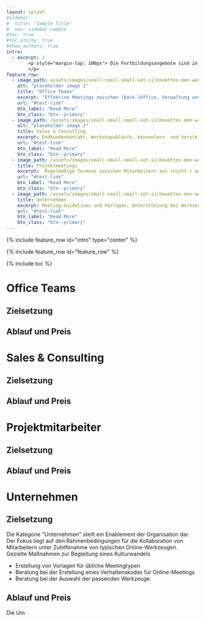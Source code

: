 ```yaml
---
layout: splash
#sidebar:
#  title: "Sample Title"
#  nav: sidebar-sample
#toc: true
#toc_sticky: true
#show_authors: true
intro: 
  - excerpt: |
        <p style="margin-top: 100px"> Die Fortbildungsangebote sind in folgende Kategorien eingeteilt, um auf die jeweiligen Bedürfnisse ihrer Kollegen eingehen zu können. Grundsätzlich ähneln sich die Abläufe in der ersten Hälfte der Fortbildung (Einführung, Allgemeine Abläufe in Online Meetings). In der zweiten Hälfte wird der Schwerpunkt, dann auf die Besonderheiten im Arbeitsalltag der Zielgruppen gelegt.
        </p>
feature_row:
  - image_path: assets/images/small-small-small-set-silhouettes-men-women-standing-260nw-1369303289.png
    alt: "placeholder image 1"
    title: "Office Teams"
    excerpt: "Effektive Meetings zwischen (Back-)Office, Verwaltung und Führungskräften"
    url: "#test-link"
    btn_label: "Read More"
    btn_class: "btn--primary"
  - image_path: /assets/images/small-small-small-set-silhouettes-men-women-standing-260nw-1369303289.png
    alt: "placeholder image 2"
    title: Sales & Consulting
    excerpt: Endkundenkontakt, Workshopabläufe, Kennenlern- und Vorstellungstermine
    url: "#test-link"
    btn_label: "Read More"
    btn_class: "btn--primary"
  - image_path: /assets/images/small-small-small-set-silhouettes-men-women-standing-260nw-1369303289.png
    title: Projektmeetings
    excerpt:  Regelmäßige Termine zwischen Mitarbeitern aus (nicht-) agilen Projektteams
    url: "#test-link"
    btn_label: "Read More"
    btn_class: "btn--primary"
  - image_path: /assets/images/small-small-small-set-silhouettes-men-women-standing-260nw-1369303289.png
    title: Unternehmen
    excerpt: Meeting-Guidelines und Vorlagen, Unterstützung bei Werkzeugeinführung.
    url: "#test-link"
    btn_label: "Read More"
    btn_class: "btn--primary"
---
```


{% include feature_row id="intro" type="center" %} 

{% include feature_row id="feature_row" %}

{% include toc %}


# Office Teams
## Zielsetzung
## Ablauf und Preis

# Sales & Consulting
## Zielsetzung
## Ablauf und Preis

# Projektmitarbeiter
## Zielsetzung
## Ablauf und Preis

# Unternehmen
## Zielsetzung
Die Kategorie "Unternehmen" stellt ein Enablement der Organisation dar. Der Fokus liegt auf den Rahmenbedingungen für die Kollaboration von Mitarbeitern unter Zuhilfenahme von typischen Online-Werkzeugen. Gezielte Maßnahmen zur Begleitung eines Kulturwandels 
* Erstellung von Vorlagen für übliche Meetingtypen
* Beratung bei der Erstellung eines Verhaltenskodex für Online-Meetings
* Beratung bei der Auswahl der passenden Werkzeuge
## Ablauf und Preis
Die Um